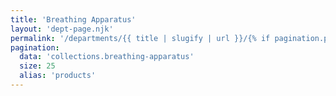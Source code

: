 ```yaml
---
title: 'Breathing Apparatus'
layout: 'dept-page.njk'
permalink: '/departments/{{ title | slugify | url }}/{% if pagination.pageNumber > 0 %}{{pagination.pageNumber | plus: 1 }}/{% endif %}'
pagination:
  data: 'collections.breathing-apparatus'
  size: 25
  alias: 'products'
---
```

